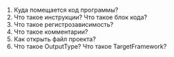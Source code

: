 1. Куда помещается код программы?
2. Что такое инструкции? Что такое блок кода?
3. Что такое регистрозависимость?
4. Что такое комментарии?
5. Как открыть файл проекта?
6. Что такое OutputType? Что такое TargetFramework?